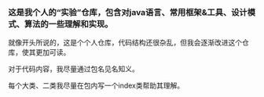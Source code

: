 ### 这是我个人的“实验”仓库，包含对java语言、常用框架&工具、设计模式、算法的一些理解和实现。

就像开头所说的，这是个个人仓库，代码结构还很杂乱，但我会逐渐改进这个仓库，使其更加可读。

对于代码内容，我尽量通过包名见名知义。

每个大类、二类我尽量在包内写一个index类帮助其理解。

